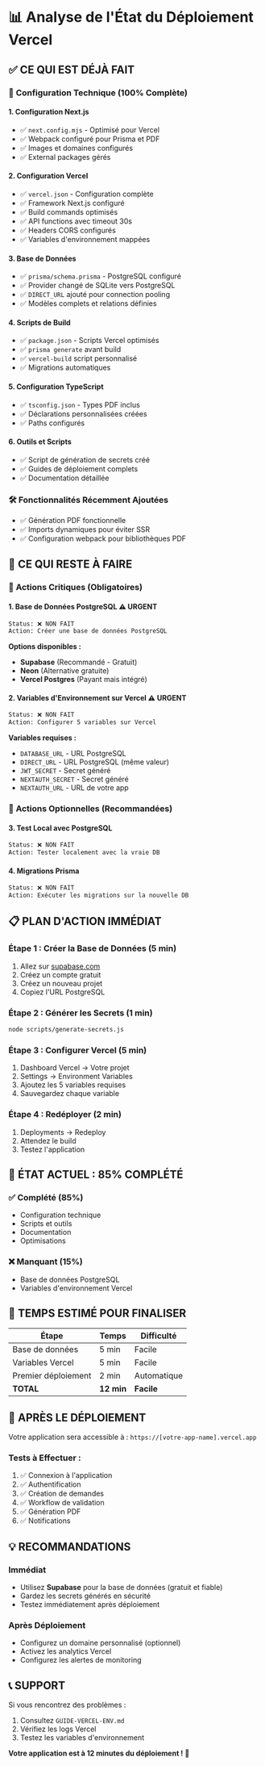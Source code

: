 # 📊 Analyse de l'État du Déploiement Vercel

## ✅ **CE QUI EST DÉJÀ FAIT**

### 🔧 **Configuration Technique (100% Complète)**

#### **1. Configuration Next.js**
- ✅ `next.config.mjs` - Optimisé pour Vercel
- ✅ Webpack configuré pour Prisma et PDF
- ✅ Images et domaines configurés
- ✅ External packages gérés

#### **2. Configuration Vercel**
- ✅ `vercel.json` - Configuration complète
- ✅ Framework Next.js configuré
- ✅ Build commands optimisés
- ✅ API functions avec timeout 30s
- ✅ Headers CORS configurés
- ✅ Variables d'environnement mappées

#### **3. Base de Données**
- ✅ `prisma/schema.prisma` - PostgreSQL configuré
- ✅ Provider changé de SQLite vers PostgreSQL
- ✅ `DIRECT_URL` ajouté pour connection pooling
- ✅ Modèles complets et relations définies

#### **4. Scripts de Build**
- ✅ `package.json` - Scripts Vercel optimisés
- ✅ `prisma generate` avant build
- ✅ `vercel-build` script personnalisé
- ✅ Migrations automatiques

#### **5. Configuration TypeScript**
- ✅ `tsconfig.json` - Types PDF inclus
- ✅ Déclarations personnalisées créées
- ✅ Paths configurés

#### **6. Outils et Scripts**
- ✅ Script de génération de secrets créé
- ✅ Guides de déploiement complets
- ✅ Documentation détaillée

### 🛠️ **Fonctionnalités Récemment Ajoutées**
- ✅ Génération PDF fonctionnelle
- ✅ Imports dynamiques pour éviter SSR
- ✅ Configuration webpack pour bibliothèques PDF

## 🚨 **CE QUI RESTE À FAIRE**

### 🎯 **Actions Critiques (Obligatoires)**

#### **1. Base de Données PostgreSQL** ⚠️ **URGENT**
```bash
Status: ❌ NON FAIT
Action: Créer une base de données PostgreSQL
```

**Options disponibles :**
- **Supabase** (Recommandé - Gratuit)
- **Neon** (Alternative gratuite)
- **Vercel Postgres** (Payant mais intégré)

#### **2. Variables d'Environnement sur Vercel** ⚠️ **URGENT**
```bash
Status: ❌ NON FAIT
Action: Configurer 5 variables sur Vercel
```

**Variables requises :**
- `DATABASE_URL` - URL PostgreSQL
- `DIRECT_URL` - URL PostgreSQL (même valeur)
- `JWT_SECRET` - Secret généré
- `NEXTAUTH_SECRET` - Secret généré
- `NEXTAUTH_URL` - URL de votre app

### 🔄 **Actions Optionnelles (Recommandées)**

#### **3. Test Local avec PostgreSQL**
```bash
Status: ❌ NON FAIT
Action: Tester localement avec la vraie DB
```

#### **4. Migrations Prisma**
```bash
Status: ❌ NON FAIT
Action: Exécuter les migrations sur la nouvelle DB
```

## 📋 **PLAN D'ACTION IMMÉDIAT**

### **Étape 1 : Créer la Base de Données (5 min)**
1. Allez sur [supabase.com](https://supabase.com)
2. Créez un compte gratuit
3. Créez un nouveau projet
4. Copiez l'URL PostgreSQL

### **Étape 2 : Générer les Secrets (1 min)**
```bash
node scripts/generate-secrets.js
```

### **Étape 3 : Configurer Vercel (5 min)**
1. Dashboard Vercel → Votre projet
2. Settings → Environment Variables
3. Ajoutez les 5 variables requises
4. Sauvegardez chaque variable

### **Étape 4 : Redéployer (2 min)**
1. Deployments → Redeploy
2. Attendez le build
3. Testez l'application

## 🎯 **ÉTAT ACTUEL : 85% COMPLÉTÉ**

### **✅ Complété (85%)**
- Configuration technique
- Scripts et outils
- Documentation
- Optimisations

### **❌ Manquant (15%)**
- Base de données PostgreSQL
- Variables d'environnement Vercel

## 🚀 **TEMPS ESTIMÉ POUR FINALISER**

| Étape | Temps | Difficulté |
|-------|-------|------------|
| Base de données | 5 min | Facile |
| Variables Vercel | 5 min | Facile |
| Premier déploiement | 2 min | Automatique |
| **TOTAL** | **12 min** | **Facile** |

## 🎉 **APRÈS LE DÉPLOIEMENT**

Votre application sera accessible à :
`https://[votre-app-name].vercel.app`

### **Tests à Effectuer :**
1. ✅ Connexion à l'application
2. ✅ Authentification
3. ✅ Création de demandes
4. ✅ Workflow de validation
5. ✅ Génération PDF
6. ✅ Notifications

## 💡 **RECOMMANDATIONS**

### **Immédiat**
- Utilisez **Supabase** pour la base de données (gratuit et fiable)
- Gardez les secrets générés en sécurité
- Testez immédiatement après déploiement

### **Après Déploiement**
- Configurez un domaine personnalisé (optionnel)
- Activez les analytics Vercel
- Configurez les alertes de monitoring

## 📞 **SUPPORT**

Si vous rencontrez des problèmes :
1. Consultez `GUIDE-VERCEL-ENV.md`
2. Vérifiez les logs Vercel
3. Testez les variables d'environnement

**Votre application est à 12 minutes du déploiement ! 🚀**
